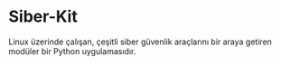 # Siber-Kit
Linux üzerinde çalışan, çeşitli siber güvenlik araçlarını bir araya getiren modüler bir Python uygulamasıdır.
